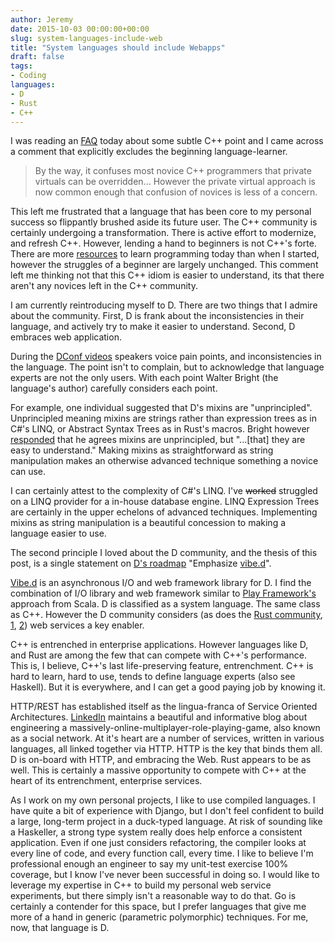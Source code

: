 ```yaml
---
author: Jeremy
date: 2015-10-03 00:00:00+00:00
slug: system-languages-include-web
title: "System languages should include Webapps"
draft: false
tags:
- Coding
languages:
- D
- Rust
- C++
---
```


I was reading an [FAQ][cpp-novice] today about some subtle C++ point and I came across
a comment that explicitly excludes the beginning language-learner.

> By the way, it confuses most novice C++ programmers that private virtuals
> can be overridden... However the private virtual approach is now common
> enough that confusion of novices is less of a concern.

This left me frustrated that a language that has been core to my personal
success so flippantly brushed aside its future user. The C++ community is
certainly undergoing a transformation. There is active effort to modernize,
and refresh C++.  However, lending a hand to beginners is not C++'s forte.
There are more [resources](codereview.stackexchange.com) to learn programming
today than when I started, however the struggles of a beginner are largely
unchanged. This comment left me thinking not that this C++ idiom is easier
to understand, its that there aren't any novices left in the C++ community.

I am currently reintroducing myself to D. There are two things that
I admire about the community. First, D is frank about the inconsistencies in
their language, and actively try to make it easier to understand. Second,
D embraces web application.

During the [DConf videos][dconf] speakers voice pain points, and
inconsistencies in the language. The point isn't to complain, but to
acknowledge that language experts are not the only users.  With each point Walter
Bright (the language's author) carefully considers each point.

For example, one individual suggested that D's mixins are "unprincipled".
Unprincipled meaning mixins are strings rather than expression trees as in C#'s
LINQ, or Abstract Syntax Trees as in Rust's macros. Bright however
[responded][unprincipled-mixins] that he agrees mixins are unprincipled, but
"...[that] they are easy to understand."  Making mixins as straightforward as string
manipulation makes an otherwise advanced technique something a novice can use.

I can certainly attest to the complexity of C#'s LINQ. I've
<strike>worked</strike> struggled on a LINQ provider for a in-house database
engine. LINQ Expression Trees are certainly in the upper echelons of advanced
techniques. Implementing mixins as string manipulation is a beautiful
concession to making a language easier to use.

The second principle I loved about the D community, and the thesis of
this post, is a single statement on [D's roadmap][Ds-roadmap]
"Emphasize [vibe.d][vibe.d]".

[Vibe.d][vibe.d] is an asynchronous I/O and web framework library for D.
I find the combination of I/O library and web framework similar to [Play
Framework's][play-framework] approach from Scala.  D is classified as a system
language. The same class as C++. However the D community considers (as does the [Rust
community][craig-rust-reddit], [1][rust-web], [2][rust-areweweb]) web
services a key enabler.

C++ is entrenched in enterprise applications.  However languages like D, and
Rust are among the few that can compete with C++'s performance. This is,
I believe, C++'s last life-preserving feature, entrenchment.  C++ is hard to
learn, hard to use, tends to define language experts (also see Haskell).  But
it is everywhere, and I can get a good paying job by knowing it. 

HTTP/REST has established itself as the lingua-franca of Service Oriented
Architectures.  [LinkedIn][linkedin] maintains a beautiful and informative
blog about engineering a massively-online-multiplayer-role-playing-game, also
known as a social network. At it's heart are a number of services, written in
various languages, all linked together via HTTP. HTTP is the key that binds
them all. D is on-board with HTTP, and embracing the Web. Rust appears to be
as well. This is certainly a massive opportunity to compete with C++ at the
heart of its entrenchment, enterprise services.

As I work on my own personal projects, I like to use compiled languages. I have
quite a bit of experience with Django, but I don't feel confident to build
a large, long-term project in a duck-typed language. At risk of sounding like
a Haskeller, a strong type system really does help enforce a consistent
application. Even if one just considers refactoring, the compiler looks at
every line of code, and every function call, every time. I like to believe I'm
professional enough an engineer to say my unit-test exercise 100% coverage,
but I know I've never been successful in doing so. I would like to leverage my
expertise in C++ to build my personal web service experiments, but there
simply isn't a reasonable way to do that. Go is certainly a contender for this
space, but I prefer languages that give me more of a hand in generic
(parametric polymorphic) techniques. For me, now, that language is D. 

[craig-rust-reddit]: https://www.reddit.com/r/rust/comments/3n3b2d/trying_rust_for_web_services/cvl1lx1
[rust-web]: https://blog.wearewizards.io/trying-rust-for-web-services
[rust-areweweb]: http://arewewebyet.com/
[pragmatic-rest]: http://www.vinaysahni.com/best-practices-for-a-pragmatic-restful-api
[vibe.d]: http://vibed.org/
[cpp-novice]: https://isocpp.org/wiki/faq/strange-inheritance
[dconf]: http://dconf.org/2015/index.html
[unprincipled-mixins]: https://www.youtube.com/watch?v=s83u5iw67TY
[Ds-roadmap]: http://wiki.dlang.org/Vision/2015H1
[play-framework]: https://playframework.com/
[linkedin]: http://engineering.linkedin.com/play/play-framework-linkedin
